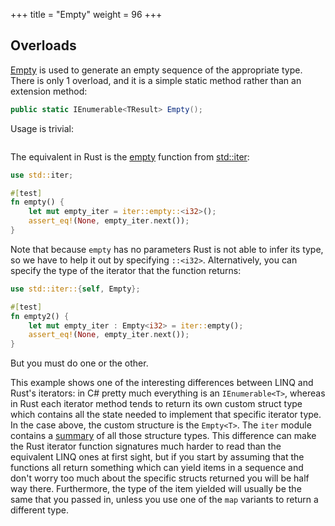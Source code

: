 +++
title = "Empty"
weight = 96
+++

## Overloads

[Empty](https://docs.microsoft.com/en-gb/dotnet/api/system.linq.enumerable.empty?view=netframework-4.7.1#System_Linq_Enumerable_Empty)
is used to generate an empty sequence of the appropriate type. There is only 1 overload, and it is a
simple static method rather than an extension method:

```cs
public static IEnumerable<TResult> Empty();
```

Usage is trivial:

```cs
```

The equivalent in Rust is the [empty](https://doc.rust-lang.org/std/iter/fn.empty.html) function from [std::iter](https://doc.rust-lang.org/std/iter/index.html):

```rs
use std::iter;

#[test]
fn empty() {
    let mut empty_iter = iter::empty::<i32>();
    assert_eq!(None, empty_iter.next());
}
```

Note that because `empty` has no parameters Rust is not able to infer its type, so we have to help
it out by specifying `::<i32>`. Alternatively, you can specify the type of the iterator that the
function returns:

```rs
use std::iter::{self, Empty};

#[test]
fn empty2() {
    let mut empty_iter : Empty<i32> = iter::empty();
    assert_eq!(None, empty_iter.next());
}
```

But you must do one or the other.

This example shows one of the interesting differences between LINQ and Rust's iterators: in C#
pretty much everything is an `IEnumerable<T>`, whereas in Rust each iterator method tends to return
its own custom struct type which contains all the state needed to implement that specific iterator
type. In the case above, the custom structure is the `Empty<T>`. The `iter` module contains a
[summary](https://doc.rust-lang.org/std/iter/index.html#structs) of all those structure types. This
difference can make the Rust iterator function signatures much harder to read than the equivalent
LINQ ones at first sight, but if you start by assuming that the functions all return something which
can yield items in a sequence and don't worry too much about the specific structs returned you will
be half way there. Furthermore, the type of the item yielded will usually be the same that you
passed in, unless you use one of the `map` variants to return a different type.
